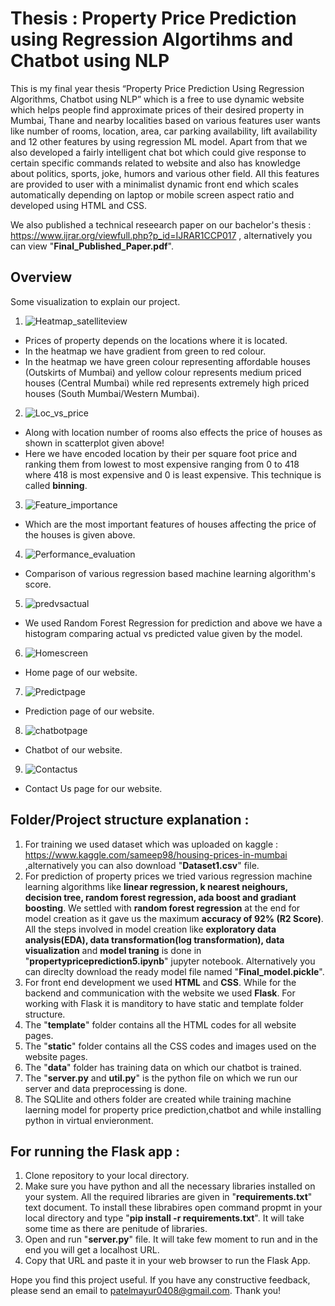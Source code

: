 # Thesis : Property Price Prediction using Regression Algortihms and Chatbot using NLP
This is my final year thesis “Property Price Prediction Using Regression Algorithms, Chatbot using NLP”  which is a free to use dynamic website which helps people find approximate prices of their desired property in Mumbai, Thane and nearby localities based on various features user wants like number of rooms, location, area, car parking availability, lift availability and 12 other features by using regression ML model. Apart from that we also developed a fairly intelligent chat bot which could give response to certain specific commands related to website and also has knowledge about politics, sports, joke, humors and various other field. All this features are provided to user with a minimalist dynamic front end which scales automatically depending on laptop or mobile screen aspect ratio and developed using HTML and CSS. 

We also published a technical reseearch paper on our bachelor's thesis : https://www.ijrar.org/viewfull.php?p_id=IJRAR1CCP017 , alternatively you can view "**Final_Published_Paper.pdf**". 

## Overview

Some visualization to explain our project.

1. ![Heatmap_satelliteview](https://user-images.githubusercontent.com/55938093/129437982-692ca7cf-7b7c-4452-bd6e-668dae4a3832.png)

- Prices of property depends on the locations where it is located.
- In the heatmap we have gradient from green to red colour.
- In the heatmap we have green colour representing affordable houses (Outskirts of Mumbai) and yellow colour represents medium priced houses (Central Mumbai) while red represents extremely high priced houses (South Mumbai/Western Mumbai).



2. ![Loc_vs_price](https://user-images.githubusercontent.com/55938093/129438635-19a9a174-2aad-4ea0-85f5-1a758796cb8b.png)

- Along with location number of rooms also effects the price of houses as shown in scatterplot given above!
- Here we have encoded location by their per square foot price and ranking them from lowest to most expensive ranging from 0 to 418 where 418 is most expensive and 0 is least expensive. This technique is called **binning**.



3. ![Feature_importance](https://user-images.githubusercontent.com/55938093/129438676-53e5bef4-40c7-4b19-867f-82360b022d9f.png)

- Which are the most important features of houses affecting the price of the houses is given above.



4. ![Performance_evaluation](https://user-images.githubusercontent.com/55938093/129438730-3e79cb1f-0dcf-488f-b730-e33619c90e15.png)

- Comparison of various regression based machine learning algorithm's score.



5. ![predvsactual](https://user-images.githubusercontent.com/55938093/129438779-8861b5bc-8235-4705-92ed-33718838be3a.png)

- We used Random Forest Regression for prediction and above we have a histogram comparing actual vs predicted value given by the model.


6. ![Homescreen](https://user-images.githubusercontent.com/55938093/129438860-f0eb0e70-854e-4059-98c3-ed9683228de6.png)

- Home page of our website.



7. ![Predictpage](https://user-images.githubusercontent.com/55938093/129438872-49f29c17-0edc-4e14-b1ee-d5526c8f3779.png)

- Prediction page of our website.



8. ![chatbotpage](https://user-images.githubusercontent.com/55938093/129438886-21cdfd1b-0e7b-4444-b4c1-467cd74ea87e.png)

- Chatbot of our website.



9. ![Contactus](https://user-images.githubusercontent.com/55938093/129438895-d5e8e9a7-926c-44b2-9ca9-51902cc82682.png)

- Contact Us page for our website.



## Folder/Project structure explanation :

1. For training we used dataset which was uploaded on kaggle : https://www.kaggle.com/sameep98/housing-prices-in-mumbai ,alternatively you can also download "**Dataset1.csv**" file.
2. For prediction of property prices we tried various regression machine learning algorithms like **linear regression, k nearest neighours, decision tree, random forest regression, ada boost and gradiant boosting**. We settled with **random forest regression** at the end for model creation as it gave us the maximum **accuracy of 92% (R2 Score)**. All the steps involved in model creation like **exploratory data analysis(EDA), data transformation(log transformation), data visualization** and **model traning** is done in "**propertypriceprediction5.ipynb**" jupyter notebook. Alternatively you can direclty download the ready model file named "**Final_model.pickle**".
3. For front end development we used **HTML** and **CSS**. While for the backend and communication with the website we used **Flask**. For working with Flask it is manditory to have static and template folder structure.
4. The "**template**" folder contains all the HTML codes for all website pages.
5. The "**static**" folder contains all the CSS codes and images used on the website pages.
6. The "**data**" folder has training data on which our chatbot is trained.
7. The "**server.py** and **util.py**" is the python file on which we run our server and data preprocessing is done.
8. The SQLlite and others folder are created while training machine laerning model for property price prediction,chatbot and while installing python in virtual envieronment. 

## For running the Flask app :

1. Clone repository to your local directory.
2. Make sure you have python and all the necessary libraries installed on your system. All the required libraries are given in "**requirements.txt**" text document. To install these librabires open command propmt in your local directory and type "**pip install -r requirements.txt**". It will take some time as there are penitude of libraries.
3. Open and run "**server.py**" file. It will take few moment to run and in the end you will get a localhost URL.
4. Copy that URL and paste it in your web browser to run the Flask App. 

Hope you find this project useful. If you have any constructive feedback, please send an email to patelmayur0408@gmail.com.
Thank you!
